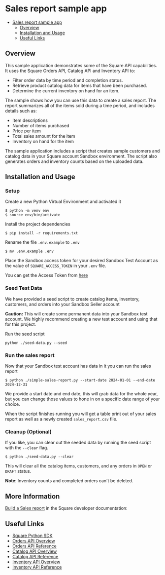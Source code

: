 
# Sales report sample app

- [Sales report sample app](#sales-report-sample-app)
  - [Overview](#overview)
  - [Installation and Usage](#installation-and-usage)
  - [Useful Links](#useful-links)

## Overview

This sample application demonstrates some of the Square API capabilities.  It uses the Square Orders API, Catalog API and Inventory API to:

* Filter order data by time period and completion status.
* Retrieve product catalog data for items that have been purchased.
* Determine the current inventory on hand for an item.

The sample shows how you can use this data to create a sales report.  The report summarizes all of the items sold during a time period, and includes details such as: 
* Item descriptions
* Number of items purchased
* Price per item
* Total sales amount for the item
* Inventory on hand for the item

The sample application includes a script that creates sample customers and catalog data in your Square account Sandbox environment. The script also generates orders and inventory counts based on the uploaded data.

## Installation and Usage
### Setup
Create a new Python Virtual Environment and activated it
```
$ python -m venv env
$ source env/bin/activate
```
Install the project dependencies
```
$ pip install -r requirements.txt
```

Rename the file `.env.example` to `.env`
```
$ mv .env.example .env
```
Place the Sandbox access token for your desired Sandbox Test Account as the value of `SQUARE_ACCESS_TOKEN` in your `.env` file.

You can get the Access Token from [here](https://developer.squareup.com/console/en/sandbox-test-accounts)


### Seed Test Data
We have provided a seed script to create catalog items, inventory, customers, and orders into your Sandbox Seller account

**Caution:** This will create some permanent data into your Sandbox test account. We highly recommend creating a new test account and using that for this project.

Run the seed script
```
python ./seed-data.py --seed
```

### Run the sales report

Now that your Sandbox test account has data in it you can run the sales report

```
$ python ./simple-sales-report.py --start-date 2024-01-01 --end-date 2024-12-31
```

We provide a start date and end date, this will grab data for the whole year, but you can change those values to hone in on a specific date range of your choice.

When the script finishes running you will get a table print out of your sales report as well as a newly created `sales_report.csv` file.

### Cleanup (Optional)

If you like, you can clear out the seeded data by running the seed script with the `--clear` flag. 
```
$ python ./seed-data.py --clear
```

This will clear all the catalog items, customers, and any orders in `OPEN` or `DRAFT` status. 

**Note**: Inventory counts and completed orders can't be deleted.


## More Information
[Build a Sales report](https://developer.squareup.com/docs/commerce/scenarios/simple-sales-report) in the Square developer documentation:

## Useful Links
* [Square Python SDK](https://developer.squareup.com/docs/sdks/python)
* [Orders API Overview](https://developer.squareup.com/docs/orders-api/what-it-does)
* [Orders API Reference](https://developer.squareup.com/reference/square/orders-api)
* [Catalog API Overview](https://developer.squareup.com/docs/catalog-api/what-it-does)
* [Catalog API Reference](https://developer.squareup.com/reference/square/catalog-api)
* [Inventory API Overview](https://developer.squareup.com/docs/inventory-api/what-it-does)
* [Inventory API Reference](https://developer.squareup.com/reference/square/inventory-api)
